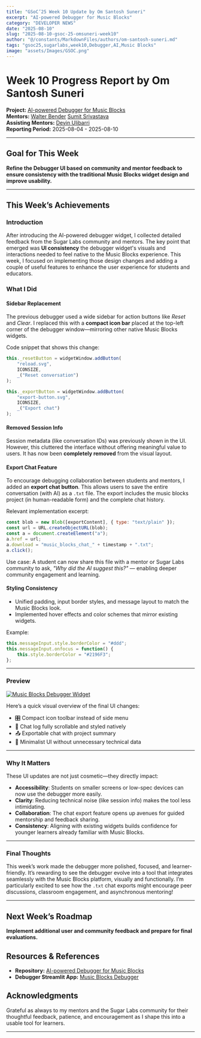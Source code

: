 ```yaml
---
title: "GSoC’25 Week 10 Update by Om Santosh Suneri"
excerpt: "AI-powered Debugger for Music Blocks"
category: "DEVELOPER NEWS"
date: "2025-08-10"
slug: "2025-08-10-gsoc-25-omsuneri-week10"
author: "@/constants/MarkdownFiles/authors/om-santosh-suneri.md"
tags: "gsoc25,sugarlabs,week10,Debugger,AI,Music Blocks"
image: "assets/Images/GSOC.png"
---
```


<!-- markdownlint-disable -->

# Week 10 Progress Report by Om Santosh Suneri

**Project:** [AI-powered Debugger for Music Blocks](https://github.com/omsuneri/AI-powered-Debugger-for-Music-Blocks)  
**Mentors:** [Walter Bender](https://github.com/walterbender/) [Sumit Srivastava](https://github.com/sum2it)  
**Assisting Mentors:** [Devin Ulibarri](https://github.com/pikurasa/)  
**Reporting Period:** 2025-08-04 - 2025-08-10

---

## Goal for This Week

**Refine the Debugger UI based on community and mentor feedback to ensure consistency with the traditional Music Blocks widget design and improve usability.**

---

## This Week’s Achievements

### Introduction

After introducing the AI-powered debugger widget, I collected detailed feedback from the Sugar Labs community and mentors. The key point that emerged was **UI consistency** the debugger widget's visuals and interactions needed to feel native to the Music Blocks experience. This week, I focused on implementing those design changes and adding a couple of useful features to enhance the user experience for students and educators.

### What I Did

#### Sidebar Replacement

The previous debugger used a wide sidebar for action buttons like *Reset* and *Clear*. I replaced this with a **compact icon bar** placed at the top-left corner of the debugger window—mirroring other native Music Blocks widgets.

Code snippet that shows this change:
```js
this._resetButton = widgetWindow.addButton(
    "reload.svg",
    ICONSIZE,
    _("Reset conversation")
);

this._exportButton = widgetWindow.addButton(
    "export-button.svg",
    ICONSIZE,
    _("Export chat")
);
````

#### Removed Session Info

Session metadata (like conversation IDs) was previously shown in the UI. However, this cluttered the interface without offering meaningful value to users. It has now been **completely removed** from the visual layout.

#### Export Chat Feature

To encourage debugging collaboration between students and mentors, I added an **export chat button**. This allows users to save the entire conversation (with AI) as a `.txt` file. The export includes the music blocks project (in human-readable form) and the complete chat history.

Relevant implementation excerpt:

```js
const blob = new Blob([exportContent], { type: "text/plain" });
const url = URL.createObjectURL(blob);
const a = document.createElement("a");
a.href = url;
a.download = "music_blocks_chat_" + timestamp + ".txt";
a.click();
```

Use case: A student can now share this file with a mentor or Sugar Labs community to ask, *"Why did the AI suggest this?"* — enabling deeper community engagement and learning.

#### Styling Consistency

* Unified padding, input border styles, and message layout to match the Music Blocks look.
* Implemented hover effects and color schemes that mirror existing widgets.

Example:

```js
this.messageInput.style.borderColor = "#ddd";
this.messageInput.onfocus = function() {
    this.style.borderColor = "#2196F3";
};
```

--- 

### Preview

<a href=""><img src="https://i.ibb.co/YBKkWK6h/Screenshot-2025-08-09-at-1-17-26-AM.png" alt="Music Blocks Debugger Widget"/></a>

Here’s a quick visual overview of the final UI changes:

* 🎛️ Compact icon toolbar instead of side menu
* 💬 Chat log fully scrollable and styled natively
* 📤 Exportable chat with project summary
* 🧊 Minimalist UI without unnecessary technical data

---

### Why It Matters

These UI updates are not just cosmetic—they directly impact:

* **Accessibility**: Students on smaller screens or low-spec devices can now use the debugger more easily.
* **Clarity**: Reducing technical noise (like session info) makes the tool less intimidating.
* **Collaboration**: The chat export feature opens up avenues for guided mentorship and feedback sharing.
* **Consistency**: Aligning with existing widgets builds confidence for younger learners already familiar with Music Blocks.

---

### Final Thoughts

This week’s work made the debugger more polished, focused, and learner-friendly. It’s rewarding to see the debugger evolve into a tool that integrates seamlessly with the Music Blocks platform, visually and functionally. I’m particularly excited to see how the `.txt` chat exports might encourage peer discussions, classroom engagement, and asynchronous mentoring!

---

## Next Week’s Roadmap

**Implement additional user and community feedback and prepare for final evaluations.**

## Resources & References

- **Repository:** [AI-powered Debugger for Music Blocks](https://github.com/omsuneri/AI-powered-Debugger-for-Music-Blocks)
- **Debugger Streamlit App:** [Music Blocks Debugger](https://debuggmb.streamlit.app/)

## Acknowledgments

Grateful as always to my mentors and the Sugar Labs community for their thoughtful feedback, patience, and encouragement as I shape this into a usable tool for learners.

---
